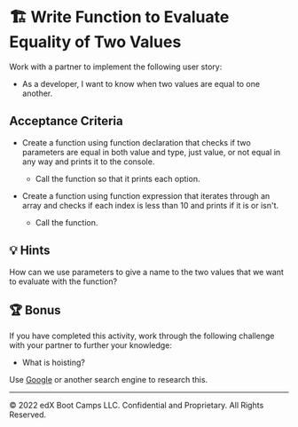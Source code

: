 # 🏗️ Write Function to Evaluate Equality of Two Values

Work with a partner to implement the following user story:

* As a developer, I want to know when two values are equal to one another.

## Acceptance Criteria

* Create a function using function declaration that checks if two parameters are equal in both value and type, just value, or not equal in any way and prints it to the console.

  * Call the function so that it prints each option.

* Create a function using function expression that iterates through an array and checks if each index is less than 10 and prints if it is or isn't.

  * Call the function.

## 💡 Hints

How can we use parameters to give a name to the two values that we want to evaluate with the function?

## 🏆 Bonus

If you have completed this activity, work through the following challenge with your partner to further your knowledge:

* What is hoisting?

Use [Google](https://www.google.com) or another search engine to research this.

---

© 2022 edX Boot Camps LLC. Confidential and Proprietary. All Rights Reserved.
